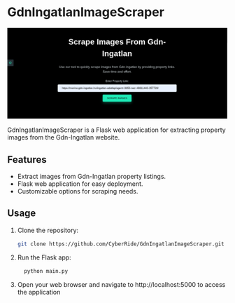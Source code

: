 # GdnIngatlanImageScraper

![GdnIngatlanImageScraper](https://github.com/CyberRide/GdnIngatlanImageScraper/blob/main/Screenshot%20from%202024-02-11%2001-46-55.png)

GdnIngatlanImageScraper is a Flask web application for extracting property images from the Gdn-Ingatlan website.

## Features

- Extract images from Gdn-Ingatlan property listings.
- Flask web application for easy deployment.
- Customizable options for scraping needs.

## Usage

1. Clone the repository:

   ```bash
   git clone https://github.com/CyberRide/GdnIngatlanImageScraper.git
   
2. Run the Flask app:
   
   ```bash
     python main.py

3. Open your web browser and navigate to http://localhost:5000 to access the application
